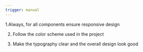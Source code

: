 ```yaml
---
trigger: manual
---
```


1.Always, for all components ensure responsive design

2. Follow the color scheme used in the project

3. Make the typography clear and the overall design look good
